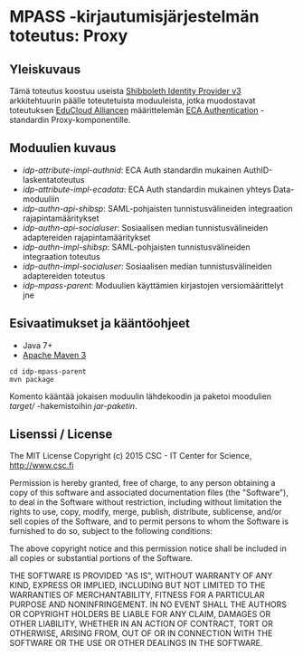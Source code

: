 # MPASS -kirjautumisjärjestelmän toteutus: Proxy

## Yleiskuvaus

Tämä toteutus koostuu useista [Shibboleth Identity Provider v3](https://wiki.shibboleth.net/confluence/display/IDP30/Home)
arkkitehtuurin päälle toteutetuista moduuleista, jotka muodostavat toteutuksen [EduCloud Alliancen](https://portal.educloudalliance.org/)
määrittelemän [ECA Authentication](https://github.com/educloudalliance/eca-docs/blob/master/auth/index.rst) -standardin Proxy-komponentille.


## Moduulien kuvaus

- _idp-attribute-impl-authnid_: ECA Auth standardin mukainen AuthID-laskentatoteutus
- _idp-attribute-impl-ecadata_: ECA Auth standardin mukainen yhteys Data-moduuliin
- _idp-authn-api-shibsp_: SAML-pohjaisten tunnistusvälineiden integraation rajapintamääritykset
- _idp-authn-api-socialuser_: Sosiaalisen median tunnistusvälineiden adaptereiden rajapintamääritykset
- _idp-authn-impl-shibsp_: SAML-pohjaisten tunnistusvälineiden integraation toteutus
- _idp-authn-impl-socialuser_: Sosiaalisen median tunnistusvälineiden adaptereiden toteutus
- _idp-mpass-parent_: Moduulien käyttämien kirjastojen versiomäärittelyt jne

## Esivaatimukset ja kääntöohjeet

- Java 7+
- [Apache Maven 3](https://maven.apache.org/)

```
cd idp-mpass-parent
mvn package
```

Komento kääntää jokaisen moduulin lähdekoodin ja paketoi moodulien _target/_ -hakemistoihin _jar-paketin_.

## Lisenssi / License

The MIT License
Copyright (c) 2015 CSC - IT Center for Science, http://www.csc.fi

Permission is hereby granted, free of charge, to any person obtaining a copy
of this software and associated documentation files (the "Software"), to deal
in the Software without restriction, including without limitation the rights
to use, copy, modify, merge, publish, distribute, sublicense, and/or sell
copies of the Software, and to permit persons to whom the Software is
furnished to do so, subject to the following conditions:

The above copyright notice and this permission notice shall be included in
all copies or substantial portions of the Software.

THE SOFTWARE IS PROVIDED "AS IS", WITHOUT WARRANTY OF ANY KIND, EXPRESS OR
IMPLIED, INCLUDING BUT NOT LIMITED TO THE WARRANTIES OF MERCHANTABILITY,
FITNESS FOR A PARTICULAR PURPOSE AND NONINFRINGEMENT. IN NO EVENT SHALL THE
AUTHORS OR COPYRIGHT HOLDERS BE LIABLE FOR ANY CLAIM, DAMAGES OR OTHER
LIABILITY, WHETHER IN AN ACTION OF CONTRACT, TORT OR OTHERWISE, ARISING FROM,
OUT OF OR IN CONNECTION WITH THE SOFTWARE OR THE USE OR OTHER DEALINGS IN
THE SOFTWARE.